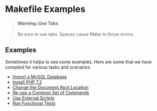 
# Makefile Examples

> #### Warning::Use Tabs
> Be sure to use tabs. Spaces cause Make to throw errors.

## Examples

Sometimes it helps to see some examples. Here are some that we have compiled
for various tasks and scenarios.

* [Import a MySQL Database](import-mysql-database/index.md)
* [Install PHP 7.2](install-php72/index.md)
* [Change the Document Root Location](change-docroot/index.md)
* [Re-use a Common Set of Commands](reuse-commands/index.md)
* [Use External Scripts](external-scripts/index.md)
* [Run Functional Tests](functional-tests/index.md)
